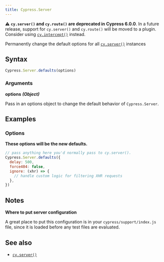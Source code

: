 ```yaml
---
title: Cypress.Server
---
```


<Alert type="warning">

⚠️ **`cy.server()` and `cy.route()` are deprecated in Cypress 6.0.0**. In a future release, support for `cy.server()` and `cy.route()` will be moved to a plugin. Consider using [`cy.intercept()`](/api/commands/intercept) instead.

</Alert>

Permanently change the default options for all [`cy.server()`](/api/commands/server) instances

## Syntax

```javascript
Cypress.Server.defaults(options)
```

### Arguments

**<Icon name="angle-right"></Icon> options** **_(Object)_**

Pass in an options object to change the default behavior of `Cypress.Server`.

## Examples

### Options

**These options will be the new defaults.**

```javascript
// pass anything here you'd normally pass to cy.server().
Cypress.Server.defaults({
  delay: 500,
  force404: false,
  ignore: (xhr) => {
    // handle custom logic for filtering XHR requests
  },
})
```

## Notes

**Where to put server configuration**

A great place to put this configuration is in your `cypress/support/index.js` file, since it is loaded before any test files are evaluated.

## See also

- [`cy.server()`](/api/commands/server)
